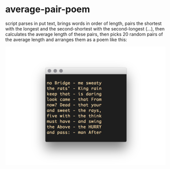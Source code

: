 # average-pair-poem

script parses in put text, brings words in order of length, pairs the shortest with the longest and the second-shortest with the second-longest (...), then calculates the average length of these pairs, then picks 20 random pairs of the average length and arranges them as a poem like this:

![wasteland.txt example](https://github.com/leoneckert/average-pair-poem/blob/master/screenshot.jpg)

